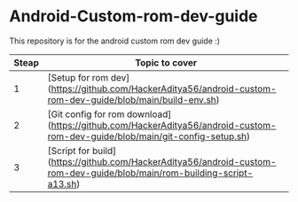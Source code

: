 # Android-Custom-rom-dev-guide
This repository is for the android custom rom dev guide :)

| Steap | Topic to cover |
|-|-|
| 1 | [Setup for rom dev] (https://github.com/HackerAditya56/android-custom-rom-dev-guide/blob/main/build-env.sh) |
| 2 | [Git config for rom download] (https://github.com/HackerAditya56/android-custom-rom-dev-guide/blob/main/git-config-setup.sh) |
| 3 | [Script for build] (https://github.com/HackerAditya56/android-custom-rom-dev-guide/blob/main/rom-building-script-a13.sh) |
